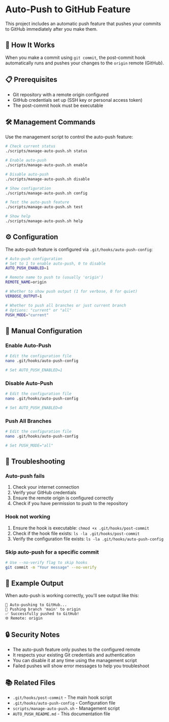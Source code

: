 # Auto-Push to GitHub Feature

This project includes an automatic push feature that pushes your commits to GitHub immediately after you make them.

## 🚀 How It Works

When you make a commit using `git commit`, the post-commit hook automatically runs and pushes your changes to the `origin` remote (GitHub).

## 📋 Prerequisites

- Git repository with a remote origin configured
- GitHub credentials set up (SSH key or personal access token)
- The post-commit hook must be executable

## 🛠️ Management Commands

Use the management script to control the auto-push feature:

```bash
# Check current status
./scripts/manage-auto-push.sh status

# Enable auto-push
./scripts/manage-auto-push.sh enable

# Disable auto-push
./scripts/manage-auto-push.sh disable

# Show configuration
./scripts/manage-auto-push.sh config

# Test the auto-push feature
./scripts/manage-auto-push.sh test

# Show help
./scripts/manage-auto-push.sh help
```

## ⚙️ Configuration

The auto-push feature is configured via `.git/hooks/auto-push-config`:

```bash
# Auto-push configuration
# Set to 1 to enable auto-push, 0 to disable
AUTO_PUSH_ENABLED=1

# Remote name to push to (usually 'origin')
REMOTE_NAME=origin

# Whether to show push output (1 for verbose, 0 for quiet)
VERBOSE_OUTPUT=1

# Whether to push all branches or just current branch
# Options: "current" or "all"
PUSH_MODE="current"
```

## 🔧 Manual Configuration

### Enable Auto-Push
```bash
# Edit the configuration file
nano .git/hooks/auto-push-config

# Set AUTO_PUSH_ENABLED=1
```

### Disable Auto-Push
```bash
# Edit the configuration file
nano .git/hooks/auto-push-config

# Set AUTO_PUSH_ENABLED=0
```

### Push All Branches
```bash
# Edit the configuration file
nano .git/hooks/auto-push-config

# Set PUSH_MODE="all"
```

## 🚨 Troubleshooting

### Auto-push fails
1. Check your internet connection
2. Verify your GitHub credentials
3. Ensure the remote origin is configured correctly
4. Check if you have permission to push to the repository

### Hook not working
1. Ensure the hook is executable: `chmod +x .git/hooks/post-commit`
2. Check if the hook file exists: `ls -la .git/hooks/post-commit`
3. Verify the configuration file exists: `ls -la .git/hooks/auto-push-config`

### Skip auto-push for a specific commit
```bash
# Use --no-verify flag to skip hooks
git commit -m "Your message" --no-verify
```

## 📝 Example Output

When auto-push is working correctly, you'll see output like this:

```
🔄 Auto-pushing to GitHub...
📍 Pushing branch 'main' to origin
✅ Successfully pushed to GitHub!
🌐 Remote: origin
```

## 🔒 Security Notes

- The auto-push feature only pushes to the configured remote
- It respects your existing Git credentials and authentication
- You can disable it at any time using the management script
- Failed pushes will show error messages to help you troubleshoot

## 📚 Related Files

- `.git/hooks/post-commit` - The main hook script
- `.git/hooks/auto-push-config` - Configuration file
- `scripts/manage-auto-push.sh` - Management script
- `AUTO_PUSH_README.md` - This documentation file 